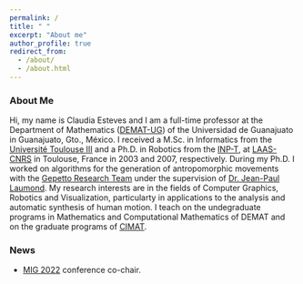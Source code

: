 ```yaml
---
permalink: /
title: " "
excerpt: "About me"
author_profile: true
redirect_from: 
  - /about/
  - /about.html
---
```


<h3>About Me</h3>

Hi, my name is Claudia Esteves and I am a full-time professor at the Department of Mathematics ([DEMAT-UG](http://www.demat.ugto.mx/)) of the Universidad de Guanajuato in Guanajuato, Gto., México. I received a M.Sc. in Informatics from the [Université Toulouse III](https://www.univ-tlse3.fr/) and a Ph.D. in Robotics from the [INP-T](https://www.inp-toulouse.fr/fr/index.html), at [LAAS-CNRS](https://www.laas.fr) in Toulouse, France in 2003 and 2007, respectively. During my Ph.D. I worked on algorithms for the generation of antropomorphic movements with the [Gepetto Research Team](https://www.laas.fr/public/en/gepetto) under the supervision of [Dr. Jean-Paul Laumond](https://www.laas.fr/~jpl). My research interests are in the fields of Computer Graphics, Robotics and Visualization, particularty in applications to the analysis and automatic synthesis of human motion. I teach on the undegraduate programs in Mathematics and Computational Mathematics of DEMAT and on the graduate programs of [CIMAT](http://www.cimat.mx).


<h3>News</h3>

<ul>
  <li><a href="https://mig2022.cs.purdue.edu/">MIG 2022</a> conference co-chair.</li>
</ul>
